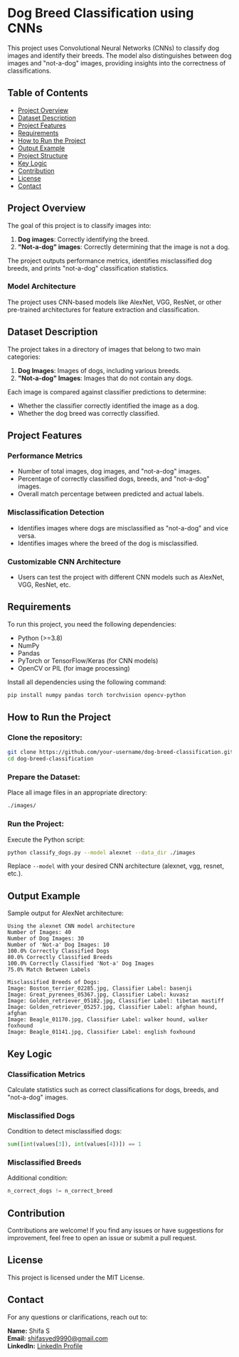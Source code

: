 # Dog Breed Classification using CNNs

This project uses Convolutional Neural Networks (CNNs) to classify dog images and identify their breeds. The model also distinguishes between dog images and "not-a-dog" images, providing insights into the correctness of classifications.

## Table of Contents
- [Project Overview](#project-overview)
- [Dataset Description](#dataset-description)
- [Project Features](#project-features)
- [Requirements](#requirements)
- [How to Run the Project](#how-to-run-the-project)
- [Output Example](#output-example)
- [Project Structure](#project-structure)
- [Key Logic](#key-logic)
- [Contribution](#contribution)
- [License](#license)
- [Contact](#contact)

## Project Overview
The goal of this project is to classify images into:

1. **Dog images**: Correctly identifying the breed.
2. **"Not-a-dog" images**: Correctly determining that the image is not a dog.

The project outputs performance metrics, identifies misclassified dog breeds, and prints "not-a-dog" classification statistics.

### Model Architecture
The project uses CNN-based models like AlexNet, VGG, ResNet, or other pre-trained architectures for feature extraction and classification.

## Dataset Description
The project takes in a directory of images that belong to two main categories:

1. **Dog Images**: Images of dogs, including various breeds.
2. **"Not-a-dog" Images**: Images that do not contain any dogs.

Each image is compared against classifier predictions to determine:
- Whether the classifier correctly identified the image as a dog.
- Whether the dog breed was correctly classified.

## Project Features
### Performance Metrics
- Number of total images, dog images, and "not-a-dog" images.
- Percentage of correctly classified dogs, breeds, and "not-a-dog" images.
- Overall match percentage between predicted and actual labels.

### Misclassification Detection
- Identifies images where dogs are misclassified as "not-a-dog" and vice versa.
- Identifies images where the breed of the dog is misclassified.

### Customizable CNN Architecture
- Users can test the project with different CNN models such as AlexNet, VGG, ResNet, etc.

## Requirements
To run this project, you need the following dependencies:

- Python (>=3.8)
- NumPy
- Pandas
- PyTorch or TensorFlow/Keras (for CNN models)
- OpenCV or PIL (for image processing)

Install all dependencies using the following command:

```bash
pip install numpy pandas torch torchvision opencv-python
```

## How to Run the Project
### Clone the repository:
```bash
git clone https://github.com/your-username/dog-breed-classification.git
cd dog-breed-classification
```

### Prepare the Dataset:
Place all image files in an appropriate directory:
```bash
./images/
```

### Run the Project:
Execute the Python script:
```bash
python classify_dogs.py --model alexnet --data_dir ./images
```
Replace `--model` with your desired CNN architecture (alexnet, vgg, resnet, etc.).

## Output Example
Sample output for AlexNet architecture:

```text
Using the alexnet CNN model architecture
Number of Images: 40
Number of Dog Images: 30
Number of 'Not-a' Dog Images: 10
100.0% Correctly Classified Dogs
80.0% Correctly Classified Breeds
100.0% Correctly Classified 'Not-a' Dog Images
75.0% Match Between Labels

Misclassified Breeds of Dogs:
Image: Boston_terrier_02285.jpg, Classifier Label: basenji
Image: Great_pyrenees_05367.jpg, Classifier Label: kuvasz
Image: Golden_retriever_05182.jpg, Classifier Label: tibetan mastiff
Image: Golden_retriever_05257.jpg, Classifier Label: afghan hound, afghan
Image: Beagle_01170.jpg, Classifier Label: walker hound, walker foxhound
Image: Beagle_01141.jpg, Classifier Label: english foxhound
```


## Key Logic
### Classification Metrics
Calculate statistics such as correct classifications for dogs, breeds, and "not-a-dog" images.

### Misclassified Dogs
Condition to detect misclassified dogs:
```python
sum([int(values[3]), int(values[4])]) == 1
```

### Misclassified Breeds
Additional condition:
```python
n_correct_dogs != n_correct_breed
```

## Contribution
Contributions are welcome! If you find any issues or have suggestions for improvement, feel free to open an issue or submit a pull request.

## License
This project is licensed under the MIT License.

## Contact
For any questions or clarifications, reach out to:

**Name:** Shifa S  
**Email:** shifasyed9990@gmail.com  
**LinkedIn:** [LinkedIn Profile](#https://www.linkedin.com/in/shifa-s/)
